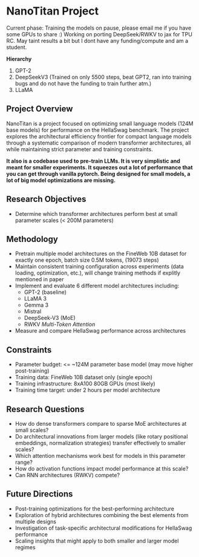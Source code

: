 # NanoTitan Project

Current phase: Training the models on pause, please email me if you have some GPUs to share :)
Working on porting DeepSeek/RWKV to jax for TPU RC. May taint results a bit but I dont have any funding/compute and am a student.

**Hierarchy**
1. GPT-2
1. DeepSeekV3 (Trained on only 5500 steps, beat GPT2, ran into training bugs and do not have the funding to train further atm.)
2. LLaMA

## Project Overview
NanoTitan is a project focused on optimizing small language models (124M base models) for performance on the HellaSwag benchmark. The project explores the architectural efficiency frontier for compact language models through a systematic comparison of modern transformer architectures, all while maintaining strict parameter and training constraints.

**It also is a codebase used to pre-train LLMs. It is very simplistic and meant for smaller experiments. It squeezes out a lot of performance that you can get through vanilla pytorch. Being designed for small models, a lot of big model optimizations are missing.**

## Research Objectives
- Determine which transformer architectures perform best at small parameter scales (< 200M parameters)

## Methodology
- Pretrain multiple model architectures on the FineWeb 10B dataset for exactly one epoch, batch size 0.5M tokens, (19073 steps)
- Maintain consistent training configuration across experiments (data loading, optimization, etc.), will change training methods if explitly mentioned in paper
- Implement and evaluate 6 different model architectures including:
  - GPT-2 (baseline)
  - LLaMA 3
  - Gemma 3
  - Mistral
  - DeepSeek-V3 (MoE)
  - RWKV
  *Multi-Token Attention*
- Measure and compare HellaSwag performance across architectures

## Constraints
- Parameter budget: <= ~124M parameter base model (may move higher post-training)
- Training data: FineWeb 10B dataset only (single epoch)
- Training infrastructure: 8xA100 80GB GPUs (most likely)
- Training time target: under 2 hours per model architecture

## Research Questions
- How do dense transformers compare to sparse MoE architectures at small scales?
- Do architectural innovations from larger models (like rotary positional embeddings, normalization strategies) transfer effectively to smaller scales?
- Which attention mechanisms work best for models in this parameter range?
- How do activation functions impact model performance at this scale?
- Can RNN architectures (RWKV) compete?

## Future Directions
- Post-training optimizations for the best-performing architecture
- Exploration of hybrid architectures combining the best elements from multiple designs
- Investigation of task-specific architectural modifications for HellaSwag performance
- Scaling insights that might apply to both smaller and larger model regimes
